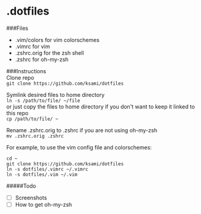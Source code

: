 .dotfiles
=========
###Files
- .vim/colors for vim colorschemes
- .vimrc for vim  
- .zshrc.orig for the zsh shell  
- .zshrc for oh-my-zsh  
  
###Instructions  
Clone repo  
`git clone https://github.com/ksami/dotfiles`  

Symlink desired files to home directory   
`ln -s /path/to/file/ ~/file`  
or just copy the files to home directory if you don't want to keep it linked to this repo  
`cp /path/to/file/ ~`

Rename .zshrc.orig to .zshrc if you are not using oh-my-zsh  
`mv .zshrc.orig .zshrc`  
  
For example, to use the vim config file and colorschemes:
```
cd ~
git clone https://github.com/ksami/dotfiles
ln -s dotfiles/.vimrc ~/.vimrc
ln -s dotfiles/.vim ~/.vim
```
  
#####Todo
- [ ] Screenshots
- [ ] How to get oh-my-zsh
